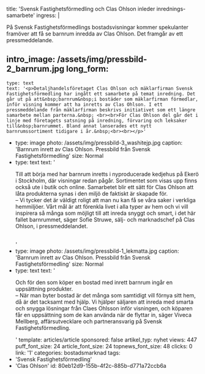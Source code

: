 title: 'Svensk Fastighetsförmedling och Clas Ohlson inleder inrednings-samarbete'
ingress: |
  <p>På Svensk Fastighetsförmedlings bostadsvisningar kommer spekulanter framöver att få se barnrum inredda av Clas Ohlson. Det framgår av ett pressmeddelande.
  </p>
  
intro_image: /assets/img/pressbild-2_barnrum.jpg
long_form:
  -
    type: text
    text: '<p>Detaljhandelsföretaget Clas Ohlson och mäklarfirman Svensk Fastighetsförmedling har ingått ett samarbete på temat inredning. Det går ut på att&nbsp;barnrum&nbsp;i bostäder som mäklarfirman förmedlar, inför visning kommer att ha inretts av Clas Ohlson. I ett pressmeddelande från mäklarfirman beskrivs initiativet som ett längre samarbete mellan parterna.&nbsp; <br><br>För Clas Ohlson del går det i linje med företagets satsning på inredning, förvaring och leksaker till&nbsp;barnrummet. Bland annat lanserades ett nytt barnrumssortiment tidigare i år.&nbsp;<br><br></p>'
  -
    type: image
    photo: /assets/img/pressbild-3_washitejp.jpg
    caption: 'Barnrum inrett av Clas Ohlson. Pressbild från Svensk Fastighetsförmedling'
    size: Normal
  -
    type: text
    text: '<p>Till att börja med har&nbsp;barnrum&nbsp;inretts i nyproducerade kedjehus på Ekerö i Stockholm, där visningar redan pågår. Sortimentet som visas upp finns också ute i butik och online. Samarbetet blir ett sätt för Clas Ohlson att låta produkterna synas i den miljö de faktiskt är skapade för.&nbsp; <br>– Vi tycker det är väldigt roligt att man nu kan få se våra saker i verkliga hemmiljöer. Vårt mål är att förenkla livet i alla typer av hem och vi vill inspirera så många som möjligt till att inreda snyggt och smart, i det här fallet&nbsp;barnrummet, säger Sofie Struwe, sälj- och marknadschef på Clas Ohlson, i pressmeddelandet.&nbsp;&nbsp;<br><br></p>'
  -
    type: image
    photo: /assets/img/pressbild-1_lekmatta.jpg
    caption: 'Barnrum inrett av Clas Ohlson. Pressbild från Svensk Fastighetsförmedling'
    size: Normal
  -
    type: text
    text: '<p>Och för den som köper en bostad med inrett&nbsp;barnrum&nbsp;ingår en uppsättning produkter.&nbsp; <br>– När man byter bostad är det många som samtidigt vill förnya sitt hem, då är det tacksamt med hjälp. Vi hjälper säljaren att inreda med smarta och snygga lösningar från Claes Ohlsson inför visningen, och köparen får en uppsättning som de kan använda när de flyttar in, säger Viveca Mellberg, affärsutvecklare och partneransvarig på Svensk Fastighetsförmedling.&nbsp;</p>'
template: articles/article
sponsored: false
artikel_typ: nyhet
views: 447
puff_font_size: 24
article_font_size: 24
topnews_font_size: 48
clicks: 0
link: '1'
categories: bostadsmarknad
tags:
  - 'Svensk Fastighetsförmedling'
  - 'Clas Ohlson'
id: 80eb12d9-155b-4f2c-885b-d771a72ccb6a
